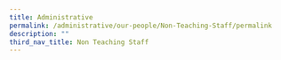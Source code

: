 ```yaml
---
title: Administrative
permalink: /administrative/our-people/Non-Teaching-Staff/permalink
description: ""
third_nav_title: Non Teaching Staff
---
```

